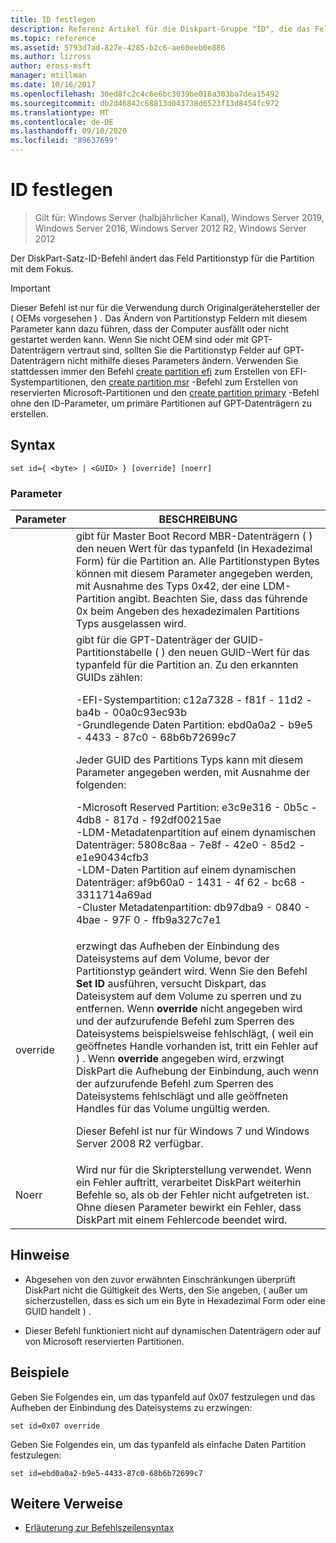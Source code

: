 ```yaml
---
title: ID festlegen
description: Referenz Artikel für die Diskpart-Gruppe "ID", die das Feld "Partitionstyp" für die Partition mit dem Fokus ändert.
ms.topic: reference
ms.assetid: 5793d7ad-827e-4285-b2c6-ae60eeb0e886
ms.author: lizross
author: eross-msft
manager: mtillman
ms.date: 10/16/2017
ms.openlocfilehash: 30ed8fc2c4c6e6bc3039be018a303ba7dea15492
ms.sourcegitcommit: db2d46842c68813d043738d6523f13d8454fc972
ms.translationtype: MT
ms.contentlocale: de-DE
ms.lasthandoff: 09/10/2020
ms.locfileid: "89637699"
---
```

# <a name="set-id"></a>ID festlegen

> Gilt für: Windows Server (halbjährlicher Kanal), Windows Server 2019, Windows Server 2016, Windows Server 2012 R2, Windows Server 2012

Der DiskPart-Satz-ID-Befehl ändert das Feld Partitionstyp für die Partition mit dem Fokus.

> [!IMPORTANT]
> Dieser Befehl ist nur für die Verwendung durch Originalgerätehersteller der \( OEMs vorgesehen \) . Das Ändern von Partitionstyp Feldern mit diesem Parameter kann dazu führen, dass der Computer ausfällt oder nicht gestartet werden kann. Wenn Sie nicht OEM sind oder mit GPT-Datenträgern vertraut sind, sollten Sie die Partitionstyp Felder auf GPT-Datenträgern nicht mithilfe dieses Parameters ändern. Verwenden Sie stattdessen immer den Befehl [create partition efi](create-partition-efi.md) zum Erstellen von EFI-Systempartitionen, den [create partition msr](create-partition-msr.md) -Befehl zum Erstellen von reservierten Microsoft-Partitionen und den [create partition primary](create-partition-primary.md) -Befehl ohne den ID-Parameter, um primäre Partitionen auf GPT-Datenträgern zu erstellen.



## <a name="syntax"></a>Syntax

```
set id={ <byte> | <GUID> } [override] [noerr]
```

### <a name="parameters"></a>Parameter

| Parameter |                                                                                                                                                                                                                                                                                                                                                                   BESCHREIBUNG                                                                                                                                                                                                                                                                                                                                                                   |
|-----------|-------------------------------------------------------------------------------------------------------------------------------------------------------------------------------------------------------------------------------------------------------------------------------------------------------------------------------------------------------------------------------------------------------------------------------------------------------------------------------------------------------------------------------------------------------------------------------------------------------------------------------------------------------------------------------------------------------------------------------------------------|
|  <byte>   |                                                                                                                                                                                                       gibt für Master Boot Record MBR-Datenträgern \( \) den neuen Wert für das typanfeld (in Hexadezimal Form) für die Partition an. Alle Partitionstypen Bytes können mit diesem Parameter angegeben werden, mit Ausnahme des Typs 0x42, der eine LDM-Partition angibt. Beachten Sie, dass das führende 0x beim Angeben des hexadezimalen Partitions Typs ausgelassen wird.                                                                                                                                                                                                       |
|  <GUID>   | gibt für die GPT-Datenträger der GUID-Partitionstabelle \( \) den neuen GUID-Wert für das typanfeld für die Partition an. Zu den erkannten GUIDs zählen:<p>-EFI-Systempartition: c12a7328 \- f81f \- 11d2 \- ba4b \- 00a0c93ec93b<br />-Grundlegende Daten Partition: ebd0a0a2 \- b9e5 \- 4433 \- 87c0 \- 68b6b72699c7<p>Jeder GUID des Partitions Typs kann mit diesem Parameter angegeben werden, mit Ausnahme der folgenden:<p>-Microsoft Reserved Partition: e3c9e316 \- 0b5c \- 4db8 \- 817d \- f92df00215ae<br />-LDM-Metadatenpartition auf einem dynamischen Datenträger: 5808c8aa \- 7e8f \- 42e0 \- 85d2 \- e1e90434cfb3<br />-LDM-Daten Partition auf einem dynamischen Datenträger: af9b60a0 \- 1431 \- 4f 62 \- bc68 \- 3311714a69ad<br />-Cluster Metadatenpartition: db97dba9 \- 0840 \- 4bae \- 97F 0 \- ffb9a327c7e1 |
| override  |                                                                erzwingt das Aufheben der Einbindung des Dateisystems auf dem Volume, bevor der Partitionstyp geändert wird. Wenn Sie den Befehl **Set ID** ausführen, versucht Diskpart, das Dateisystem auf dem Volume zu sperren und zu entfernen. Wenn **override** nicht angegeben wird und der aufzurufende Befehl zum Sperren des Dateisystems beispielsweise fehlschlägt, \( weil ein geöffnetes Handle vorhanden ist, tritt ein Fehler auf \) . Wenn **override** angegeben wird, erzwingt DiskPart die Aufhebung der Einbindung, auch wenn der aufzurufende Befehl zum Sperren des Dateisystems fehlschlägt und alle geöffneten Handles für das Volume ungültig werden.<p>Dieser Befehl ist nur für Windows 7 und Windows Server 2008 R2 verfügbar.                                                                 |
|   Noerr   |                                                                                                                                                                                                                                                                    Wird nur für die Skripterstellung verwendet. Wenn ein Fehler auftritt, verarbeitet DiskPart weiterhin Befehle so, als ob der Fehler nicht aufgetreten ist. Ohne diesen Parameter bewirkt ein Fehler, dass DiskPart mit einem Fehlercode beendet wird.                                                                                                                                                                                                                                                                    |

## <a name="remarks"></a>Hinweise

-   Abgesehen von den zuvor erwähnten Einschränkungen überprüft DiskPart nicht die Gültigkeit des Werts, den Sie angeben, \( außer um sicherzustellen, dass es sich um ein Byte in Hexadezimal Form oder eine GUID handelt \) .

-   Dieser Befehl funktioniert nicht auf dynamischen Datenträgern oder auf von Microsoft reservierten Partitionen.

## <a name="examples"></a>Beispiele
Geben Sie Folgendes ein, um das typanfeld auf 0x07 festzulegen und das Aufheben der Einbindung des Dateisystems zu erzwingen:

```
set id=0x07 override
```

Geben Sie Folgendes ein, um das typanfeld als einfache Daten Partition festzulegen:

```
set id=ebd0a0a2-b9e5-4433-87c0-68b6b72699c7
```

## <a name="additional-references"></a>Weitere Verweise
- [Erläuterung zur Befehlszeilensyntax](command-line-syntax-key.md)




